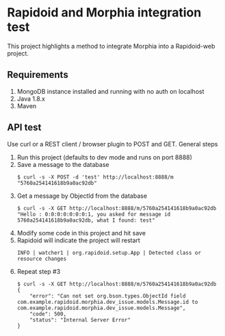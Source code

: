 # Rapidoid and Morphia integration test
This project highlights a method to integrate Morphia into a Rapidoid-web project.

## Requirements
1. MongoDB instance installed and running with no auth on localhost
2. Java 1.8.x
3. Maven

## API test
Use curl or a REST client / browser plugin to POST and GET. General steps
1. Run this project (defaults to dev mode and runs on port 8888)
2. Save a message to the database
    ```
    $ curl -s -X POST -d 'test' http://localhost:8888/m
    "5760a254141618b9a0ac92db"
    ```
3. Get a message by ObjectId from the database
    ```
    $ curl -s -X GET http://localhost:8888/m/5760a254141618b9a0ac92db
    "Hello : 0:0:0:0:0:0:0:1, you asked for message id 5760a254141618b9a0ac92db, what I found: test"
    ```
4. Modify some code in this project and hit save
5. Rapidoid will indicate the project will restart
    ```
    INFO | watcher1 | org.rapidoid.setup.App | Detected class or resource changes
    ```
6. Repeat step #3
    ```
    $ curl -s -X GET http://localhost:8888/m/5760a254141618b9a0ac92db
    {
        "error": "Can not set org.bson.types.ObjectId field com.example.rapidoid.morphia.dev_issue.models.Message.id to com.example.rapidoid.morphia.dev_issue.models.Message",
        "code": 500,
        "status": "Internal Server Error"
    }
    ```
